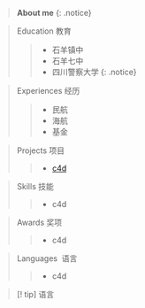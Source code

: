 

> **About me**
{: .notice}

> Education 教育
>> - 石羊镇中
>> - 石羊七中
>> - 四川警察大学
{: .notice}

>Experiences 经历
>> - 民航
>> - 海航
>> - 基金


>Projects 项目
>> - [c4d](obsidian://open?vault=HU%20OB%20DEME&file=attachment%2F34B259C9.png)

> Skills 技能
>> - c4d

>Awards 奖项
>> - c4d

> Languages  语言
>> - c4d


>[! tip] 语言